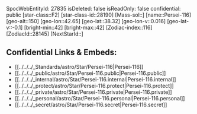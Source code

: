 ﻿---
location:
- 38.32
- -42.65
- 150
tags:
- astro/Star
type: Star
---

SpocWebEntityId: 27835
isDeleted: false
isReadOnly: false
confidential: public
[star-class::F2]
[star-class-id::28190]
[Mass-sol::]
[name::Persei-116]
[geo-alt::150]
[geo-lon::42.65]
[geo-lat::38.32]
[geo-lon-v::0.016]
[geo-lat-v::-0.1]
[bright-min::42]
[bright-max::42]
[Zodiac-index::116]
[ZodiacId::28145]
[NextStarId::]



## Confidential Links & Embeds: 
- [[../../../_Standards/astro/Star/Persei-116|Persei-116]] 
- [[../../../_public/astro/Star/Persei-116.public|Persei-116.public]] 
- [[../../../_internal/astro/Star/Persei-116.internal|Persei-116.internal]] 
- [[../../../_protect/astro/Star/Persei-116.protect|Persei-116.protect]] 
- [[../../../_private/astro/Star/Persei-116.private|Persei-116.private]] 
- [[../../../_personal/astro/Star/Persei-116.personal|Persei-116.personal]] 
- [[../../../_secret/astro/Star/Persei-116.secret|Persei-116.secret]] 
